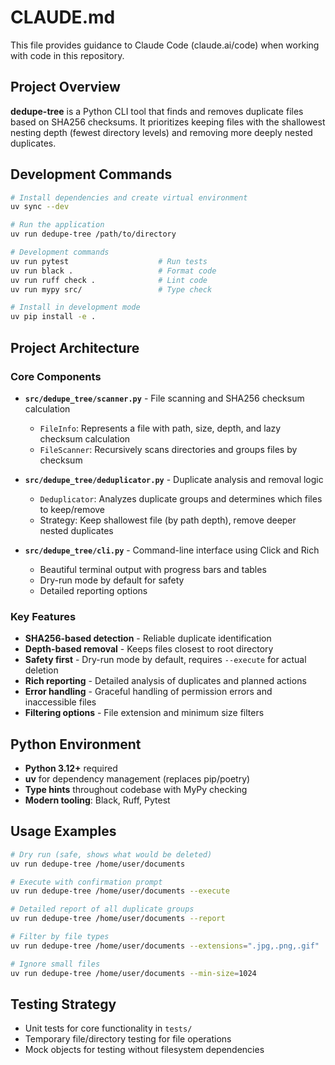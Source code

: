# CLAUDE.md

This file provides guidance to Claude Code (claude.ai/code) when working with code in this repository.

## Project Overview

**dedupe-tree** is a Python CLI tool that finds and removes duplicate files based on SHA256 checksums. It prioritizes keeping files with the shallowest nesting depth (fewest directory levels) and removing more deeply nested duplicates.

## Development Commands

```bash
# Install dependencies and create virtual environment
uv sync --dev

# Run the application
uv run dedupe-tree /path/to/directory

# Development commands
uv run pytest                    # Run tests
uv run black .                   # Format code
uv run ruff check .              # Lint code
uv run mypy src/                 # Type check

# Install in development mode
uv pip install -e .
```

## Project Architecture

### Core Components

- **`src/dedupe_tree/scanner.py`** - File scanning and SHA256 checksum calculation
  - `FileInfo`: Represents a file with path, size, depth, and lazy checksum calculation
  - `FileScanner`: Recursively scans directories and groups files by checksum

- **`src/dedupe_tree/deduplicator.py`** - Duplicate analysis and removal logic
  - `Deduplicator`: Analyzes duplicate groups and determines which files to keep/remove
  - Strategy: Keep shallowest file (by path depth), remove deeper nested duplicates

- **`src/dedupe_tree/cli.py`** - Command-line interface using Click and Rich
  - Beautiful terminal output with progress bars and tables
  - Dry-run mode by default for safety
  - Detailed reporting options

### Key Features

- **SHA256-based detection** - Reliable duplicate identification
- **Depth-based removal** - Keeps files closest to root directory
- **Safety first** - Dry-run mode by default, requires `--execute` for actual deletion
- **Rich reporting** - Detailed analysis of duplicates and planned actions
- **Error handling** - Graceful handling of permission errors and inaccessible files
- **Filtering options** - File extension and minimum size filters

## Python Environment

- **Python 3.12+** required
- **uv** for dependency management (replaces pip/poetry)
- **Type hints** throughout codebase with MyPy checking
- **Modern tooling**: Black, Ruff, Pytest

## Usage Examples

```bash
# Dry run (safe, shows what would be deleted)
uv run dedupe-tree /home/user/documents

# Execute with confirmation prompt
uv run dedupe-tree /home/user/documents --execute

# Detailed report of all duplicate groups
uv run dedupe-tree /home/user/documents --report

# Filter by file types
uv run dedupe-tree /home/user/documents --extensions=".jpg,.png,.gif"

# Ignore small files
uv run dedupe-tree /home/user/documents --min-size=1024
```

## Testing Strategy

- Unit tests for core functionality in `tests/`
- Temporary file/directory testing for file operations
- Mock objects for testing without filesystem dependencies